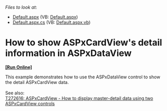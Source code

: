<!-- default file list -->
*Files to look at*:

* [Default.aspx](./CS/Default.aspx) (VB: [Default.aspx](./VB/Default.aspx))
* [Default.aspx.cs](./CS/Default.aspx.cs) (VB: [Default.aspx.vb](./VB/Default.aspx.vb))
<!-- default file list end -->
# How to show ASPxCardView's detail information in ASPxDataView
<!-- run online -->
**[[Run Online]](https://codecentral.devexpress.com/t283369/)**
<!-- run online end -->


This example demonstrates how to use the ASPxDataView control to show the detail ASPxCardView data.<br /><br />See also:<br /><a href="https://www.devexpress.com/Support/Center/Example/Details/T272616">T272616: ASPxCardView - How to display master-detail data using two ASPxCardView controls</a>

<br/>


